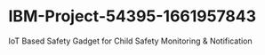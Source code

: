 # IBM-Project-54395-1661957843
IoT Based Safety Gadget for Child Safety Monitoring &amp; Notification
